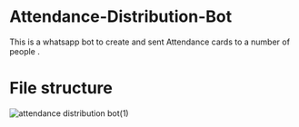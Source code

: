 # Attendance-Distribution-Bot
This is a whatsapp bot to create and sent Attendance cards to a number of people .

# File structure
![attendance distribution bot(1)](https://user-images.githubusercontent.com/67222042/183008837-45e9c017-dae0-41fb-82fc-bc4d529c9ac9.png)
